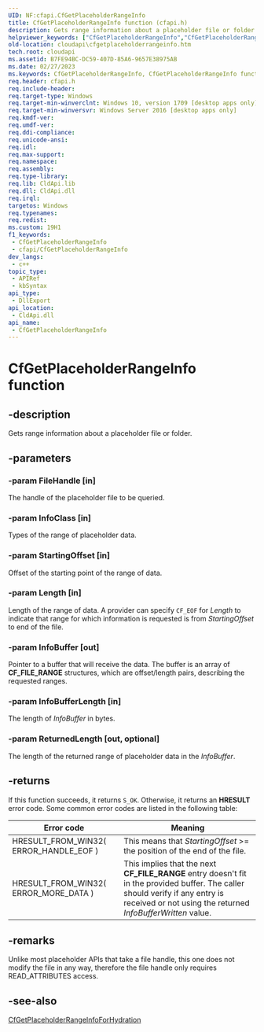 ```yaml
---
UID: NF:cfapi.CfGetPlaceholderRangeInfo
title: CfGetPlaceholderRangeInfo function (cfapi.h)
description: Gets range information about a placeholder file or folder.
helpviewer_keywords: ["CfGetPlaceholderRangeInfo","CfGetPlaceholderRangeInfo function","cfapi/CfGetPlaceholderRangeInfo","cloudApi.cfgetplaceholderrangeinfo"]
old-location: cloudapi\cfgetplaceholderrangeinfo.htm
tech.root: cloudapi
ms.assetid: B7FE94BC-DC59-407D-85A6-9657E38975AB
ms.date: 02/27/2023
ms.keywords: CfGetPlaceholderRangeInfo, CfGetPlaceholderRangeInfo function, cfapi/CfGetPlaceholderRangeInfo, cloudApi.cfgetplaceholderrangeinfo
req.header: cfapi.h
req.include-header: 
req.target-type: Windows
req.target-min-winverclnt: Windows 10, version 1709 [desktop apps only]
req.target-min-winversvr: Windows Server 2016 [desktop apps only]
req.kmdf-ver: 
req.umdf-ver: 
req.ddi-compliance: 
req.unicode-ansi: 
req.idl: 
req.max-support: 
req.namespace: 
req.assembly: 
req.type-library: 
req.lib: CldApi.lib
req.dll: CldApi.dll
req.irql: 
targetos: Windows
req.typenames: 
req.redist: 
ms.custom: 19H1
f1_keywords:
 - CfGetPlaceholderRangeInfo
 - cfapi/CfGetPlaceholderRangeInfo
dev_langs:
 - c++
topic_type:
 - APIRef
 - kbSyntax
api_type:
 - DllExport
api_location:
 - CldApi.dll
api_name:
 - CfGetPlaceholderRangeInfo
---
```


# CfGetPlaceholderRangeInfo function

## -description

Gets range information about a placeholder file or folder.

## -parameters

### -param FileHandle [in]

The handle of the placeholder file to be queried.

### -param InfoClass [in]

Types of the range of placeholder data.

### -param StartingOffset [in]

Offset of the starting point of the range of data.

### -param Length [in]

Length of the range of data. A provider can specify `CF_EOF` for *Length* to indicate that range for which information is requested is from *StartingOffset* to end of the file.

### -param InfoBuffer [out]

Pointer to a buffer that will receive the data. The buffer is an array of **CF_FILE_RANGE** structures, which are offset/length pairs, describing the requested ranges.

### -param InfoBufferLength [in]

The length of *InfoBuffer* in bytes.

### -param ReturnedLength [out, optional]

The length of the returned range of placeholder data in the *InfoBuffer*.

## -returns

If this function succeeds, it returns `S_OK`. Otherwise, it returns an **HRESULT** error code. Some common error codes are listed in the following table:

| Error code | Meaning |
|--------|--------|
| HRESULT_FROM_WIN32( ERROR_HANDLE_EOF ) | This means that *StartingOffset* >= the position of the end of the file. |
| HRESULT_FROM_WIN32( ERROR_MORE_DATA ) | This implies that the next **CF_FILE_RANGE** entry doesn't fit in the provided buffer. The caller should verify if any entry is received or not using the returned *InfoBufferWritten* value. |

## -remarks

Unlike most placeholder APIs that take a file handle, this one does not modify the file in any way, therefore the file handle only requires READ_ATTRIBUTES access.

## -see-also

[CfGetPlaceholderRangeInfoForHydration](nf-cfapi-cfgetplaceholderrangeinfoforhydration.md)

